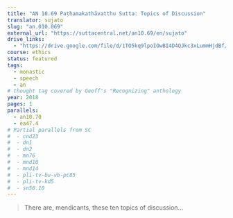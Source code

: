 ```yaml
---
title: "AN 10.69 Paṭhamakathāvatthu Sutta: Topics of Discussion"
translator: sujato
slug: "an.010.069"
external_url: "https://suttacentral.net/an10.69/en/sujato"
drive_links:
  - "https://drive.google.com/file/d/1TO5kq9lpoIOwBI4D4QJkc3xLummHjdBf/view?usp=drivesdk"
course: ethics
status: featured
tags:
  - monastic
  - speech
  - an
# thought tag covered by Geoff's "Recognizing" anthology
year: 2018
pages: 1
parallels:
  - an10.70
  - ea47.4
# Partial parallels from SC
#  - cnd23
#  - dn1
#  - dn2
#  - mn76
#  - mnd10
#  - mnd14
#  - pli-tv-bu-vb-pc85
#  - pli-tv-kd5
#  - sn56.10
---
```


> There are, mendicants, these ten topics of discussion...

<!---->
